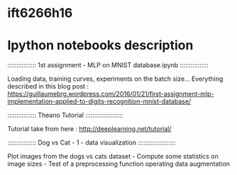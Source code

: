 # ift6266h16

# Ipython notebooks description


:::::::::::::::: 1st assignment - MLP on MNIST database.ipynb ::::::::::::::::

Loading data, training curves, experiments on the batch size... Everything described in this blog post : 
https://guillaumebrg.wordpress.com/2016/01/21/first-assignment-mlp-implementation-applied-to-digits-recognition-mnist-database/

:::::::::::::::: Theano Tutorial :::::::::::::::::::::

Tutorial take from here : http://deeplearning.net/tutorial/

:::::::::::::::: Dog vs Cat - 1 - data visualization  :::::::::::::::::::::

Plot images from the dogs vs cats dataset - Compute some statistics on image sizes - Test of a preprocessing function operating data augmentation
